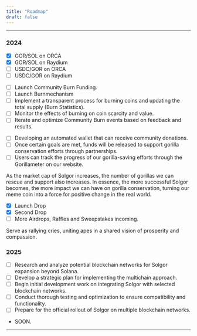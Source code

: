```yaml
---
title: "Roadmap"
draft: false
---
```

---

### 2024
 
<Accordion title="New Liquidity Pools">

- [x] GOR/SOL on ORCA
- [x] GOR/SOL on Raydium
- [ ] USDC/GOR on ORCA
- [ ] USDC/GOR on Raydium

</Accordion>

<Accordion title="Burn Mechanism">

- [ ] Launch Community Burn Funding.
- [ ] Launch Burnmechanism
- [ ] Implement a transparent process for burning coins and updating the total supply (Burn Statistics).
- [ ] Monitor the effects of burning on coin scarcity and value.
- [ ] Iterate and optimize Community Burn events based on feedback and results.

</Accordion>

<Accordion title="The Gorilla Partnership System">

- [ ] Developing an automated wallet that can receive community donations. 
- [ ] Once certain goals are met, funds will be released to support gorilla conservation efforts through partnerships.
- [ ] Users can track the progress of our gorilla-saving efforts through the Gorillameter on our website.

As the market cap of Solgor increases, the number of gorillas we can rescue and support also increases.
In essence, the more successful Solgor becomes, the more impact we can have on gorilla conservation, 
turning our meme coin into a force for positive change in the real world.

</Accordion>

<Accordion title="Airdrops, Airdrops, Airdrops">

- [x] Launch Drop
- [x] Second Drop
- [ ]  More Airdrops, Raffles and Sweepstakes incoming.

Serve as rallying cries, uniting apes in a shared vision of prosperity and compassion.

</Accordion>

### 2025

<Accordion title="Multichain Approach">

- [ ] Research and analyze potential blockchain networks for Solgor expansion beyond Solana.
- [ ] Develop a strategic plan for implementing the multichain approach.
- [ ] Begin initial development work on integrating Solgor with selected blockchain networks.
- [ ] Conduct thorough testing and optimization to ensure compatibility and functionality.
- [ ] Prepare for the official rollout of Solgor on multiple blockchain networks.

</Accordion>

<Accordion title="More Soon">

- SOON.

</Accordion>

---
